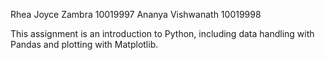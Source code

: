 Rhea Joyce Zambra 10019997
Ananya Vishwanath 10019998

This assignment is an introduction to Python, including data handling with Pandas and plotting with Matplotlib.
